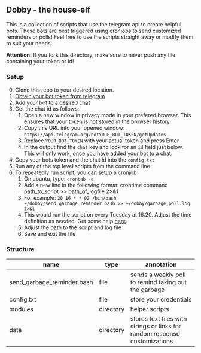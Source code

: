 ## Dobby - the house-elf

This is a collection of scripts that use the telegram api to create helpful bots. These bots are best triggered using cronjobs to send customized reminders or polls! Feel free to use the scripts straight away or modify them to suit your needs.

**Attention:** If you fork this directory, make sure to never push any file containing your token or id!

### Setup
0. Clone this repo to your desired location.
1. [Obtain your bot token from telegram](https://core.telegram.org/bots/tutorial#obtain-your-bot-token)
2. Add your bot to a desired chat 
3. Get the chat id as follows:<br>
   1. Open a new window in privacy mode in your prefered browser. This ensures that your token is not stored in the browser history.<br>
   2. Copy this URL into your opened window: `https://api.telegram.org/botYOUR_BOT_TOKEN/getUpdates`<br>
   3. Replace `YOUR_BOT_TOKEN` with your actual token and press Enter<br>
   4. In the output find the `chat` key and look for an `id` field just below. This will only work, once you have added your bot to a chat.<br>
4. Copy your bots token and the chat id into the `config.txt`
5. Run any of the top level scripts from the command line
6. To repeatedly run script, you can setup a cronjob
   1. On ubuntu, type: `crontab -e`
   2. Add a new line in the following format: crontime command path_to_script >> path_of_logfile 2>&1
   3. For example: `20 16 * * 02 /bin/bash ~/dobby/send_garbage_reminder.bash >> ~/dobby/garbage_poll.log 2>&1`
   4. This would run the script on every Tuesday at 16:20. Adjust the time definition as needed. Get some help [here](https://crontab.guru/).
   5. Adjust the path to the script and log file
   6. Save and exit the file

### Structure
| name | type | annotation |
|-|-|-|
| send_garbage_reminder.bash | file | sends a weekly poll to remind taking out the garbage |
| config.txt | file | store your credentials |
| modules | directory | helper scripts | 
| data | directory | stores text files with strings or links for random response customizations |
